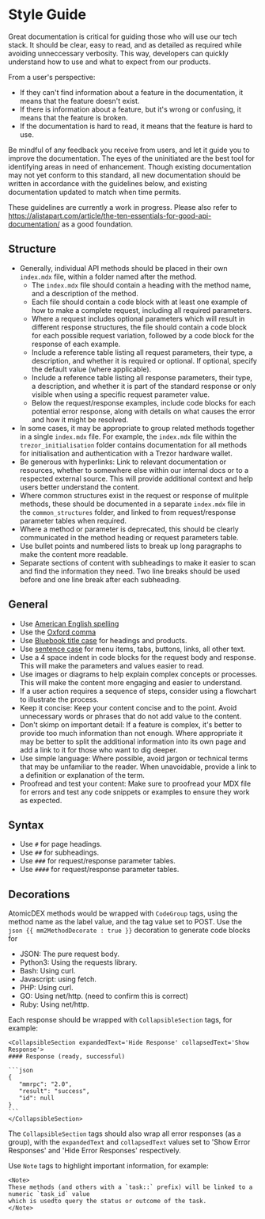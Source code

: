 # Style Guide
Great documentation is critical for guiding those who will use our tech stack. It should be clear, easy to read, and as detailed as required while avoiding unneccessary verbosity. This way, developers can quickly understand how to use and what to expect from our products.

From a user's perspective:
 - If they can't find information about a feature in the documentation, it means that the feature doesn't exist.
 - If there is information about a feature, but it's wrong or confusing, it means that the feature is broken.
 - If the documentation is hard to read, it means that the feature is hard to use.

Be mindful of any feedback you receive from users, and let it guide you to improve the documentation. The eyes of the uninitiated are the best tool for identifying areas in need of enhancement. Though existing documentation may not yet conform to this standard, all new documentation should be written in accordance with the guidelines below, and existing documentation updated to match when time permits.

These guidelines are currently a work in progress. Please also refer to https://alistapart.com/article/the-ten-essentials-for-good-api-documentation/ as a good foundation.


## Structure

 - Generally, individual API methods should be placed in their own `index.mdx` file, within a folder named after the method.
    - The `index.mdx` file should contain a heading with the method name, and a description of the method.
    - Each file should contain a code block with at least one example of how to make a complete request, including all required parameters.
    - Where a request includes optional parameters which will result in different response structures, the file should contain a code block for each possible request variation, followed by a code block for the response of each example.
    - Include a reference table listing all request parameters, their type, a description, and whether it is required or optional. If optional, specify the default value (where applicable).
    - Include a reference table listing all response parameters, their type, a description, and whether it is part of the standard response or only visible when using a specific request parameter value.
    - Below the request/response examples, include code blocks for each potential error response, along with details on what causes the error and how it might be resolved.
 - In some cases, it may be appropriate to group related methods together in a single `index.mdx` file. For example, the `index.mdx` file within the `trezor_initialisation` folder contains documentation for all methods for initialisation and authentication with a Trezor hardware wallet.
 - Be generous with hyperlinks: Link to relevant documentation or resources, whether to somewhere else within our internal docs or to a respected external source. This will provide additional context and help users better understand the content.
 - Where common structures exist in the request or response of mulitple methods, these should be documented in a separate `index.mdx` file in the `common_structures` folder, and linked to from request/response parameter tables when required.
 - Where a method or parameter is deprecated, this should be clearly communicated in the method heading or request parameters table. 
 - Use bullet points and numbered lists to break up long paragraphs to make the content more readable.
 - Separate sections of content with subheadings to make it easier to scan and find the information they need. Two line breaks should be used before and one line break after each subheading.


## General

 - Use [American English spelling](https://www.thefreedictionary.com/American-English-vs-British-English-Spelling.htm)
 - Use the [Oxford comma](https://www.youtube.com/watch?v=xUt7-B8IfxU)
 - Use [Bluebook title case](https://titlecaseconverter.com/rules/#BB) for headings and products.
 - Use [sentence case](https://titlecaseconverter.com/sentence-case/) for menu items, tabs, buttons, links, all other text.
 - Use a 4 space indent in code blocks for the request body and response. This will make the parameters and values easier to read.
 - Use images or diagrams to help explain complex concepts or processes. This will make the content more engaging and easier to understand. 
 - If a user action requires a sequence of steps, consider using a flowchart to illustrate the process.
 - Keep it concise: Keep your content concise and to the point. Avoid unnecessary words or phrases that do not add value to the content.
 - Don't skimp on important detail: If a feature is complex, it's better to provide too much information than not enough. Where appropriate it may be better to split the additional information into its own page and add a link to it for those who want to dig deeper.
 - Use simple language: Where possible, avoid jargon or technical terms that may be unfamiliar to the reader. When unavoidable, provide a link to a definition or explanation of the term.
 - Proofread and test your content: Make sure to proofread your MDX file for errors and test any code snippets or examples to ensure they work as expected.


## Syntax
 - Use `#` for page headings.
 - Use `##` for subheadings.
 - Use `###` for request/response parameter tables.
 - Use `####` for request/response parameter tables.


## Decorations

AtomicDEX methods would be wrapped with `CodeGroup` tags, using the method name as the label value, and the tag value set to POST.
Use the `json {{ mm2MethodDecorate : true }}` decoration to generate code blocks for
 - JSON: The pure request body.
 - Python3: Using the requests library.
 - Bash: Using curl.
 - Javascript: using fetch.
 - PHP: Using curl.
 - GO: Using net/http. (need to confirm this is correct)
 - Ruby: Using net/http. 

Each response should be wrapped with `CollapsibleSection` tags, for example:


    <CollapsibleSection expandedText='Hide Response' collapsedText='Show Response'>
    #### Response (ready, successful)

    ```json
    {
       "mmrpc": "2.0",
       "result": "success",
       "id": null
    }
    ```
    </CollapsibleSection>


The `CollapsibleSection` tags should also wrap all error responses (as a group), with the `expandedText` and `collapsedText` values set to 'Show Error Responses' and 'Hide Error Responses' respectively.

Use `Note` tags to highlight important information, for example:

```mdx
<Note>
These methods (and others with a `task::` prefix) will be linked to a numeric `task_id` value
which is usedto query the status or outcome of the task.
</Note>
```

